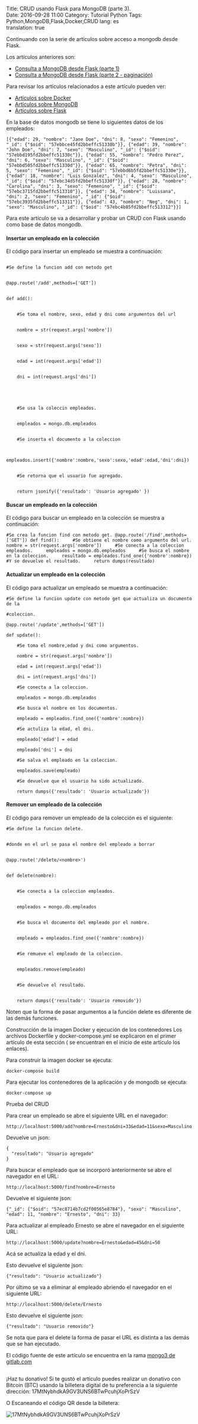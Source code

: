 Title: CRUD usando Flask para MongoDB (parte 3).  
Date: 2016-09-28 11:00
Category: Tutorial Python
Tags: Python,MongoDB,Flask,Docker,CRUD
lang: es  
translation: true  

Continuando con la serie de artículos sobre acceso a mongodb desde Flask. 

Los artículos anteriores son:

- [Consulta a MongoDB desde Flask (parte 1)](https://www.seraph.to/consulta-a-mongodb-desde-flask-parte-1.html) 
- [Consulta a MongoDB desde Flask (parte 2 - paginación)](https://www.seraph.to/consulta-a-mongodb-desde-flask-parte-2-paginacion.html)

Para revisar los artículos relacionados a este artículo pueden ver:

- [Artículos sobre Docker](https://www.seraph.to/tag/docker.html)
- [Artículos sobre MongoDB](https://www.seraph.to/tag/mongodb.html)
- [Artículos sobre Flask](https://www.seraph.to/tag/flask.html)


En la base de datos mongodb se tiene lo siguientes datos de los empleados:
```
[{"edad": 29, "nombre": "Jane Doe", "dni": 8, "sexo": "Femenino", "_id": {"$oid": "57ebbce45fd2bbeffc51330b"}}, {"edad": 39, "nombre": "John Doe", "dni": 7, "sexo": "Masculino", "_id": {"$oid": "57ebbd195fd2bbeffc51330c"}}, {"edad": 55, "nombre": "Pedro Perez", "dni": 6, "sexo": "Masculino", "_id": {"$oid": "57ebbd505fd2bbeffc51330d"}}, {"edad": 65, "nombre": "Petra", "dni": 5, "sexo": "Femenino", "_id": {"$oid": "57ebbd6b5fd2bbeffc51330e"}}, {"edad": 18, "nombre": "Luis Gonzalez", "dni": 4, "sexo": "Masculino", "_id": {"$oid": "57ebc34d5fd2bbeffc51330f"}}, {"edad": 28, "nombre": "Carolina", "dni": 3, "sexo": "Femenino", "_id": {"$oid": "57ebc3715fd2bbeffc513310"}}, {"edad": 34, "nombre": "Luissana", "dni": 2, "sexo": "Femenino", "_id": {"$oid": "57ebc3935fd2bbeffc513311"}}, {"edad": 43, "nombre": "Neg", "dni": 1, "sexo": "Masculino", "_id": {"$oid": "57ebc4b85fd2bbeffc513312"}}]
```
Para este artículo se va a desarrollar y probar un CRUD con Flask usando como base de datos mongodb.

#### Insertar un empleado en la colección

El código para insertar un empleado se muestra a continuación:
```

#Se define la funcion add con metodo get


@app.route('/add',methods=['GET'])


def add():


    #Se toma el nombre, sexo, edad y dni como argumentos del url


    nombre = str(request.args['nombre'])


    sexo = str(request.args['sexo'])


    edad = int(request.args['edad'])


    dni = int(request.args['dni'])





    #Se usa la coleccin empleados.


    empleados = mongo.db.empleados


    #Se inserta el documento a la coleccion


    empleados.insert({'nombre':nombre,'sexo':sexo,'edad':edad,'dni':dni})


    #Se retorna que el usuario fue agregado.


    return jsonify({'resultado': 'Usuario agregado' })

```

#### Buscar un empleado en la colección

El código para buscar un empleado en la colección se muestra a continuación:
```
#Se crea la funcion find con metodo get. @app.route('/find',methods=['GET']) def find():     #Se obtiene el nombre como argumento del url.     nombre = str(request.args['nombre'])     #Se conecta a la coleccion empleados.     empleados = mongo.db.empleados     #Se busca el nombre en la coleccion.     resultado = empleados.find_one({'nombre':nombre})     #Y se devuelve el resultado.     return dumps(resultado)
```

#### Actualizar un empleado en la colección

El código para actualizar un empleado se muestra a continuación:

```
#Se define la funcion update con metodo get que actualiza un documento de la

#coleccion.

@app.route('/update',methods=['GET'])

def update():

    #Se toma el nombre,edad y dni como argumentos.

    nombre = str(request.args['nombre'])

    edad = int(request.args['edad'])

    dni = int(request.args['dni'])

    #Se conecta a la coleccion.

    empleados = mongo.db.empleados

    #Se busca el nombre en los documentos.

    empleado = empleados.find_one({'nombre':nombre})

    #Se actuliza la edad, el dni.

    empleado['edad'] = edad

    empleado['dni'] = dni

    #Se salva el empleado en la coleccion.

    empleados.save(empleado)

    #Se devuelve que el usuario ha sido actualizado.

    return dumps({'resultado': 'Usuario actualizado'})

```

#### Remover un empleado de la colección


El código para remover un empleado de la colección es el siguiente:

```
#Se define la funcion delete.


#donde en el url se pasa el nombre del empleado a borrar


@app.route('/delete/<nombre>')


def delete(nombre):


    #Se conecta a la coleccion empleados.


    empleados = mongo.db.empleados


    #Se busca el documento del empleado por el nombre.


    empleado = empleados.find_one({'nombre':nombre})


    #Se remueve el empleado de la coleccion.


    empleados.remove(empleado)


    #Se devuelve el resultado.


    return dumps({'resultado': 'Usuario removido'})

```

Noten que la forma de pasar argumentos a la función delete es diferente de las demás funciones.


Construcción de la imagen Docker y ejecución de los contenedores
Los archivos Dockerfile y docker-compose.yml se explicaron en el primer artículo de esta sección ( se encuentran en el inicio de este artículo los enlaces).

Para construir la imagen docker se ejecuta:
```
docker-compose build
```
Para ejecutar los contenedores de la aplicación y de mongodb se ejecuta:
```
docker-compose up
```

Prueba del CRUD

Para crear un empleado se abre el siguiente URL en el navegador:
``` 
http://localhost:5000/add?nombre=Ernesto&dni=33&edad=11&sexo=Masculino
```
Devuelve un json:
```
{
  "resultado": "Usuario agregado"
}
```

Para buscar el empleado que se incorporó anteriormente se abre el navegador en el URL:
```
http://localhost:5000/find?nombre=Ernesto
```
Devuelve el siguiente json:
```
{"_id": {"$oid": "57ec8714b7cd2f00565e8784"}, "sexo": "Masculino", "edad": 11, "nombre": "Ernesto", "dni": 33}
```

Para actualizar al empleado Ernesto se abre el navegador en el siguiente URL:
```
http://localhost:5000/update?nombre=Ernesto&edad=45&dni=50
```
Acá se actualiza la edad y el dni.

Esto devuelve el siguiente json:
```
{"resultado": "Usuario actualizado"}
```
Por último se va a eliminar al empleado abriendo el navegador en el siguiente URL:
```
http://localhost:5000/delete/Ernesto
```
Esto devuelve el siguiente json:
```
{"resultado": "Usuario removido"}
```

Se nota que para el delete la forma de pasar el URL es distinta a las demás que se han ejecutado.



El código fuente de este artículo se encuentra en la rama [mongo3 de gitlab.com](https://gitlab.com/ecrespo/tutorial-flask/tree/mongo3/)

##  ##
¡Haz tu donativo!
Si te gustó el artículo puedes realizar un donativo con Bitcoin (BTC)
usando la billetera digital de tu preferencia a la siguiente
dirección: 17MtNybhdkA9GV3UNS6BTwPcuhjXoPrSzV

O Escaneando el código QR desde la billetera:

![17MtNybhdkA9GV3UNS6BTwPcuhjXoPrSzV](./images/17MtNybhdkA9GV3UNS6BTwPcuhjXoPrSzV.png)


